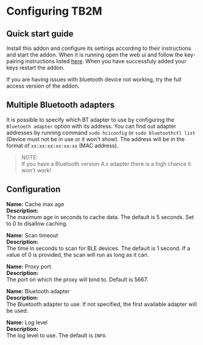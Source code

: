# Configuring TB2M

## Quick start guide

Install this addon and configure its settings according to their instructions and start the addon. When it is running open the web ui and follow the key-pairing instructions listed [here](https://github.com/wimaha/TeslaBleHttpProxy?tab=readme-ov-file#generate-key-for-vehicle). When you have successfuly added your keys restart the addon.

If you are having issues with bluetooth device not working, try the full access version of the addon.

## Multiple Bluetooth adapters

It is possible to specify which BT adapter to use by configuring the `Bluetooth adapter` option with its address.
You can find out adapter addresses by running command `sudo hciconfig` or `sudo bluetoothctl list` (Device must not be in use or it won't show). The address will be in the format of `xx:xx:xx:xx:xx:xx` (MAC address).
> NOTE:  
> If you have a Bluetooth version 4.x adapter there is a high chance it won't work!


## Configuration

**Name:** Cache max age  
**Description:**  
The maximum age in seconds to cache data. The default is 5 seconds. Set to 0 to disallow caching.

**Name:** Scan timeout  
**Description:**  
The time in seconds to scan for BLE devices. The default is 1 second. If a value of 0 is provided, the scan will run as long as it can.

**Name:** Proxy port  
**Description:**  
The port on which the proxy will bind to. Default is 5667.

**Name:** Bluetooth adapter  
**Description:**  
The Bluetooth adapter to use. If not specified, the first available adapter will be used.

**Name:** Log level  
**Description:**  
The log level to use. The default is `INFO`.
